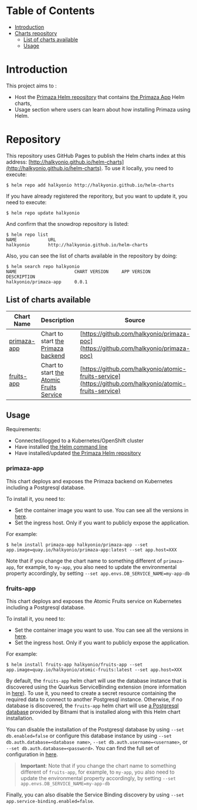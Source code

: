 Table of Contents
=================

* [Introduction](#introduction)
* [Charts repository](#repository)
  * [List of charts available](#list-of-charts-available)
  * [Usage](#usage)

# Introduction

This project aims to :
- Host the [Primaza Helm repository](http://halkyonio.github.io/helm-charts/index.yaml) that contains [the Primaza App](https://github.com/halkyonio/primaza-poc) Helm charts,
- Usage section where users can learn about how installing Primaza using Helm.

# Repository

This repository uses GitHub Pages to publish the Helm charts index at this address: [http://halkyonio.github.io/helm-charts](http://halkyonio.github.io/helm-charts). To use it locally, you need to execute:

```console
$ helm repo add halkyonio http://halkyonio.github.io/helm-charts
```

If you have already registered the reporitory, but you want to update it, you need to execute:

```console
$ helm repo update halkyonio
```

And confirm that the snowdrop repository is listed:

```console
$ helm repo list
NAME           	URL                               
halkyonio	    http://halkyonio.github.io/helm-charts
```

Also, you can see the list of charts available in the repository by doing:

```console
$ helm search repo halkyonio
NAME                 	  CHART VERSION 	APP VERSION 	DESCRIPTION
halkyonio/primaza-app	  0.0.1	 
```

## List of charts available

| Chart Name                                                             | Description | Source |
|------------------------------------------------------------------------|-------------| ------ |
| [primaza-app](#primaza-app)                    | Chart to start [the Primaza backend](https://github.com/halkyonio/primaza-poc) | [https://github.com/halkyonio/primaza-poc](https://github.com/halkyonio/primaza-poc) |
| [fruits-app](#fruits-app)                    | Chart to start [the Atomic Fruits Service](https://github.com/halkyonio/atomic-fruits-service) | [https://github.com/halkyonio/atomic-fruits-service](https://github.com/halkyonio/atomic-fruits-service) |

## Usage

Requirements:
- Connected/logged to a Kubernetes/OpenShift cluster
- Have installed [the Helm command line](https://helm.sh/docs/intro/install/)
- Have installed/updated [the Primaza Helm repository](#repository)

### primaza-app

This chart deploys and exposes the Primaza backend on Kubernetes including a Postgresql database.

To install it, you need to:
- Set the container image you want to use. You can see all the versions in [here](quay.io/halkyonio/primaza-app).
- Set the ingress host. Only if you want to publicly expose the application.

For example:

```console
$ helm install primaza-app halkyonio/primaza-app --set app.image=quay.io/halkyonio/primaza-app:latest --set app.host=XXX
```

Note that if you change the chart name to something different of `primaza-app`, for example, to `my-app`, you also need to update the environmental property accordingly, by setting `--set app.envs.DB_SERVICE_NAME=my-app-db`

### fruits-app

This chart deploys and exposes the Atomic Fruits service on Kubernetes including a Postgresql database.

To install it, you need to:
- Set the container image you want to use. You can see all the versions in [here](quay.io/halkyonio/atomic-fruits).
- Set the ingress host. Only if you want to publicly expose the application.

For example:

```console
$ helm install fruits-app halkyonio/fruits-app --set app.image=quay.io/halkyonio/atomic-fruits:latest --set app.host=XXX
```

By default, the `fruits-app` helm chart will use the database instance that is discovered using the Quarkus ServiceBinding extension (more information in [here](https://quarkus.io/guides/deploying-to-kubernetes#service_binding)). To use it, you need to create a secret resource containing the required data to connect to another Postgresql instance. Otherwise, if no database is discovered, the `fruits-app` helm chart will use [a Postgresql database](https://artifacthub.io/packages/helm/bitnami/postgresql) provided by Bitnami that is installed along with this Helm chart installation. 

You can disable the installation of the Postgresql database by using `--set db.enabled=false` or configure this database instance by using `--set db.auth.database=<database name>`, `--set db.auth.username=<username>`, or `--set db.auth.database=<password>`. You can find the full set of configuration in [here](https://artifacthub.io/packages/helm/bitnami/postgresql?modal=values).

> **Important**: Note that if you change the chart name to something different of `fruits-app`, for example, to `my-app`, you also need to update the environmental property accordingly, by setting `--set app.envs.DB_SERVICE_NAME=my-app-db`

Finally, you can also disable the Service Binding discovery by using `--set app.service-binding.enabled=false`.